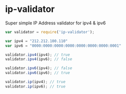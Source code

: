 # ip-validator
Super simple IP Address validator for ipv4 &amp; ipv6

```javascript
var validator = require('ip-validator');

var ipv4 = "212.212.100.110"
var ipv6 = "0000:0000:0000:0000:0000:0000:0000:0001"

validator.ipv4(ipv4); // true
validator.ipv4(ipv6); // false

validator.ipv6(ipv4); // false
validator.ipv6(ipv6); // true

validator.ip(ipv4); // true
validator.ip(ipv6); // true

```
